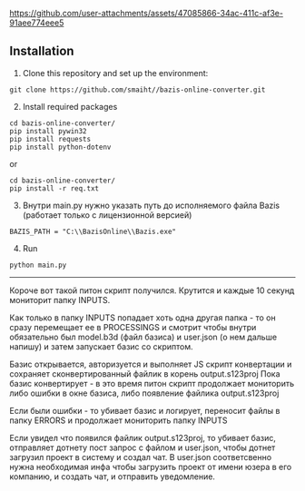 
https://github.com/user-attachments/assets/47085866-34ac-411c-af3e-91aee774eee5

## Installation
1. Clone this repository and set up the environment:
~~~
git clone https://github.com/smaiht//bazis-online-converter.git
~~~

2. Install required packages
~~~
cd bazis-online-converter/
pip install pywin32
pip install requests
pip install python-dotenv
~~~
or
~~~
cd bazis-online-converter/
pip install -r req.txt
~~~

3. Внутри main.py нужно указать путь до исполняемого файла Bazis (работает только с лицензионной версией)
~~~
BAZIS_PATH = "C:\\BazisOnline\\Bazis.exe"
~~~

4. Run
~~~
python main.py
~~~

------------

Короче вот такой питон скрипт получился. Крутится и каждые 10 секунд мониторит папку INPUTS.

Как только в папку INPUTS попадает хоть одна другая папка - то он сразу перемещает ее в PROCESSINGS и смотрит чтобы внутри обязательно был model.b3d (файл базиса) и user.json (о нем дальше напишу) и затем запускает базис со скриптом.

Базис открывается, авторизуется и выполняет JS скрипт конвертации и сохраняет сконвертированный файлик в корень output.s123proj
Пока базис конвертирует - в это время питон скрипт продолжает мониторить  либо ошибки в окне базиса, либо появление файлика output.s123proj 

Если были ошибки - то убивает базис и логирует, переносит файлы в папку ERRORS и продолжает мониторить папку INPUTS

Если увидел что появился файлик output.s123proj, то убивает базис, отправляет дотнету пост запрос с файлом и user.json, чтобы дотнет загрузил проект в систему и создал чат. В user.json соответсвенно нужна необходимая инфа чтобы загрузить проект от имени юзера в его компанию, и создать чат, и отправить уведомление.
